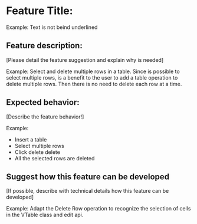 # Feature Title:
Example: Text is not beind underlined

## Feature description:
[Please detail the feature suggestion and explain why is needed] 

Example: Select and delete multiple rows in a table. Since is possible to select multiple rows, is a benefit to the user to add a table operation to delete multiple rows. 
Then there is no need to delete each row at a time. 

## Expected behavior:
[Describe the feature behavior!]

Example:
 - Insert a table
 - Select multiple rows
 - Click delete delete 
 - All the selected rows are deleted

## Suggest how this feature can be developed 

[If possible, describe with technical details how this feature can be developed]

Example: Adapt the Delete Row operation to recognize the selection of cells in the VTable class and edit api. 

